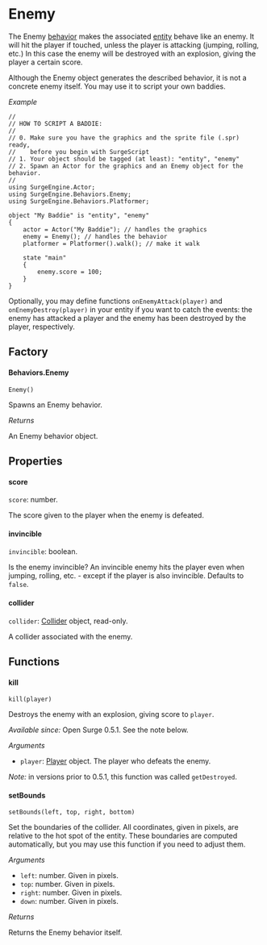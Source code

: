 Enemy
=====

The Enemy [behavior](/engine/behavior) makes the associated [entity](/engine/entity) behave like an enemy. It will hit the player if touched, unless the player is attacking (jumping, rolling, etc.) In this case the enemy will be destroyed with an explosion, giving the player a certain score.

Although the Enemy object generates the described behavior, it is not a concrete enemy itself. You may use it to script your own baddies.

*Example*

```
//
// HOW TO SCRIPT A BADDIE:
//
// 0. Make sure you have the graphics and the sprite file (.spr) ready,
//    before you begin with SurgeScript
// 1. Your object should be tagged (at least): "entity", "enemy"
// 2. Spawn an Actor for the graphics and an Enemy object for the behavior.
//
using SurgeEngine.Actor;
using SurgeEngine.Behaviors.Enemy;
using SurgeEngine.Behaviors.Platformer;

object "My Baddie" is "entity", "enemy"
{
    actor = Actor("My Baddie"); // handles the graphics
    enemy = Enemy(); // handles the behavior
    platformer = Platformer().walk(); // make it walk

    state "main"
    {
        enemy.score = 100;
    }
}
```

Optionally, you may define functions `onEnemyAttack(player)` and `onEnemyDestroy(player)` in your entity if you want to catch the events: the enemy has attacked a player and the enemy has been destroyed by the player, respectively.

Factory
-------

#### Behaviors.Enemy

`Enemy()`

Spawns an Enemy behavior.

*Returns*

An Enemy behavior object.

Properties
----------

#### score

`score`: number.

The score given to the player when the enemy is defeated.

#### invincible

`invincible`: boolean.

Is the enemy invincible? An invincible enemy hits the player even when jumping, rolling, etc. - except if the player is also invincible. Defaults to `false`.

#### collider

`collider`: [Collider](/engine/collider) object, read-only.

A collider associated with the enemy.

Functions
---------

#### kill

`kill(player)`

Destroys the enemy with an explosion, giving score to `player`.

*Available since:* Open Surge 0.5.1. See the note below.

*Arguments*

* `player`: [Player](/engine/player) object. The player who defeats the enemy.

*Note:* in versions prior to 0.5.1, this function was called `getDestroyed`.

#### setBounds

`setBounds(left, top, right, bottom)`

Set the boundaries of the collider. All coordinates, given in pixels, are relative to the hot spot of the entity. These boundaries are computed automatically, but you may use this function if you need to adjust them.

*Arguments*

* `left`: number. Given in pixels.
* `top`: number. Given in pixels.
* `right`: number. Given in pixels.
* `down`: number. Given in pixels.

*Returns*

Returns the Enemy behavior itself.
